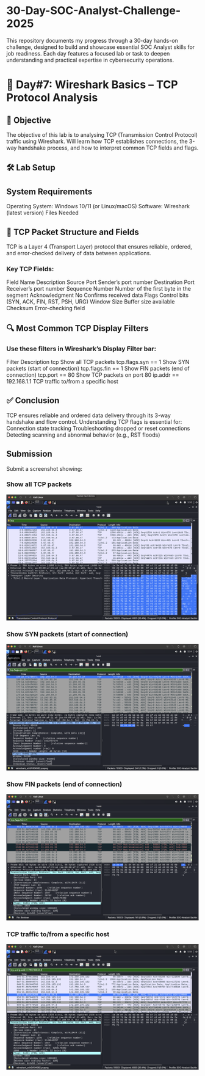 # 30-Day-SOC-Analyst-Challenge-2025
This repository documents my progress through a 30-day hands-on challenge, designed to build and showcase essential SOC Analyst skills for job readiness. Each day features a focused lab or task to deepen understanding and practical expertise in cybersecurity operations.

# 🚀 Day#7: Wireshark Basics – TCP Protocol Analysis

## 🎯 Objective
The objective of this lab is to analysing TCP (Transmission Control Protocol) traffic using Wireshark. Will learn how TCP establishes connections, the 3-way handshake process, and how to interpret common TCP fields and flags.



## 🛠️ Lab Setup

## System Requirements
Operating System: Windows 10/11 (or Linux/macOS)
Software: Wireshark (latest version)
Files Needed


## 📘 TCP Packet Structure and Fields
TCP is a Layer 4 (Transport Layer) protocol that ensures reliable, ordered, and error-checked delivery of data between applications.

### Key TCP Fields:
Field Name	Description
Source Port	Sender’s port number
Destination Port	Receiver’s port number
Sequence Number	Number of the first byte in the segment
Acknowledgment No	Confirms received data
Flags	Control bits (SYN, ACK, FIN, RST, PSH, URG)
Window Size	Buffer size available
Checksum	Error-checking field


## 🔍 Most Common TCP Display Filters

### Use these filters in Wireshark’s Display Filter bar:
Filter	Description
tcp	Show all TCP packets
tcp.flags.syn == 1	Show SYN packets (start of connection)
tcp.flags.fin == 1	Show FIN packets (end of connection)
tcp.port == 80	Show TCP packets on port 80
ip.addr == 192.168.1.1	TCP traffic to/from a specific host


## ✅ Conclusion

TCP ensures reliable and ordered data delivery through its 3-way handshake and flow control.
Understanding TCP flags is essential for:
Connection state tracking
Troubleshooting dropped or reset connections
Detecting scanning and abnormal behavior (e.g., RST floods)

## Submission
Submit a screenshot showing:
### Show all TCP packets
![image alt](https://github.com/sachinpatil-soc/30-Day-SOC-Analyst-Challenge-2025/blob/7dd1d0bb2934656d1f1c8e92a0e5d877857e8c47/TCP.png)


### Show SYN packets (start of connection)
![image alt](https://github.com/sachinpatil-soc/30-Day-SOC-Analyst-Challenge-2025/blob/7dd1d0bb2934656d1f1c8e92a0e5d877857e8c47/syn-flag.png)


### Show FIN packets (end of connection)
![image alt](https://github.com/sachinpatil-soc/30-Day-SOC-Analyst-Challenge-2025/blob/7dd1d0bb2934656d1f1c8e92a0e5d877857e8c47/Fin-flag.png)


### TCP traffic to/from a specific host
![image alt](https://github.com/sachinpatil-soc/30-Day-SOC-Analyst-Challenge-2025/blob/7dd1d0bb2934656d1f1c8e92a0e5d877857e8c47/host-traffic.png)
